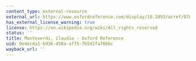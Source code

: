 ```yaml
---
content_type: external-resource
external_url: https://www.oxfordreference.com/display/10.1093/acref/9780198183327.001.0001/acref-9780198183327-e-2100?rskey=sRnRyV&result=1
has_external_license_warning: true
license: https://en.wikipedia.org/wiki/All_rights_reserved
status: ''
title: Monteverdi, Claudio - Oxford Reference
uid: 0e4ecda1-b936-450a-aff5-7b5d2fa76bbc
wayback_url: ''
---
```


